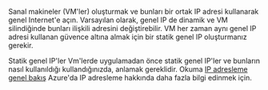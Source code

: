 Sanal makineler (VM'ler) oluşturmak ve bunları bir ortak IP adresi kullanarak genel Internet'e açın. Varsayılan olarak, genel IP de dinamik ve VM silindiğinde bunları ilişkili adresini değiştirebilir. VM her zaman aynı genel IP adresi kullanan güvence altına almak için bir statik genel IP oluşturmanız gerekir. 

Statik genel IP'ler Vm'lerde uygulamadan önce statik genel IP'ler ve bunların nasıl kullanıldığı kullandığınızda, anlamak gereklidir. Okuma [IP adresleme genel bakış](../articles/virtual-network/virtual-network-ip-addresses-overview-arm.md) Azure'da IP adresleme hakkında daha fazla bilgi edinmek için.

